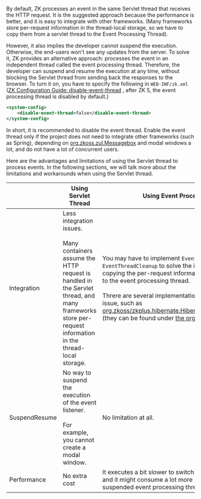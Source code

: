 By default, ZK processes an event in the same Servlet thread that
receives the HTTP request. It is the suggested approach because the
performance is better, and it is easy to integrate with other
frameworks. (Many frameworks store per-request information in the
thread-local storage, so we have to copy them from a servlet thread to
the Event Processing Thread).

However, it also implies the developer cannot suspend the execution.
Otherwise, the end-users won't see any updates from the server. To solve
it, ZK provides an alternative approach: processes the event in an
independent thread called the event processing thread. Therefore, the
developer can suspend and resume the execution at any time, without
blocking the Servlet thread from sending back the responses to the
browser. To turn it on, you have to specify the following in
`WEB-INF/zk.xml` ([ZK Configuration Guide: disable-event-thread]({{site.baseurl}}/zk_config_ref/the_disable_event_thread_element)
, after ZK 5, the event processing thread is disabled by default.)

```xml
<system-config>
    <disable-event-thread>false</disable-event-thread>
</system-config>
```

In short, it is recommended to disable the event thread. Enable the
event thread only if the project does not need to integrate other
frameworks (such as Spring), depending on
[org.zkoss.zul.Messagebox](https://www.zkoss.org/javadoc/latest/zk/org/zkoss/zul/Messagebox.html) and modal windows a lot, and
do not have a lot of concurrent users.

Here are the advantages and limitations of using the Servlet thread to
process events. In the following sections, we will talk more about the
limitations and workarounds when using the Servlet thread.

| | Using Servlet Thread | Using Event Processing Thread |
|---|---|---|
| Integration | Less integration issues.<br><br>Many containers assume the HTTP request is handled in the Servlet thread, and many frameworks store per-request information in the thread-local storage. | You may have to implement `EventThreadInit` and/or `EventThreadCleanup` to solve the integration issue, such as copying the per-request information from the Servlet thread to the event processing thread.<br><br>Threre are several implementations to solve the integration issue, such as [org.zkoss/zkplus.hibernate.HibernateSessionContextListener](https://www.zkoss.org/javadoc/latest/zk/org/zkoss/zkplus/hibernate/HibernateSessionContextListener.html) (they can be found under [the org.zkoss.zkplus package](http://www.zkoss.org/javadoc/latest/zk/org/zkoss/zkplus/package-summary.html)). |
| SuspendResume | No way to suspend the execution of the event listener.<br><br>For example, you cannot create a modal window. | No limitation at all. |
| Performance | No extra cost | It executes a bit slower to switch from one thread to another, and it might consume a lot more memory if there are a lot of suspended event processing threads. |
